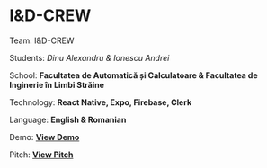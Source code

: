 # I&D-CREW
Team: I&D-CREW

Students: *Dinu Alexandru & Ionescu Andrei*

School: **Facultatea de Automatică și Calculatoare & Facultatea de Inginerie în Limbi Străine**

Technology: **React Native, Expo, Firebase, Clerk**

Language: **English & Romanian**

Demo:    **[View Demo](https://youtu.be/jOWM5gqNrWk)**

Pitch:    **[View Pitch](https://youtu.be/5VLh-XgOvQ8)**

